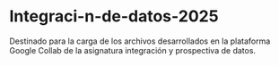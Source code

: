 # Integraci-n-de-datos-2025
Destinado para la carga de los archivos desarrollados en la plataforma Google Collab de la asignatura integración y prospectiva de datos.
